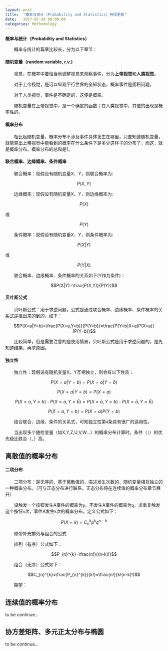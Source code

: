 ```yaml
---
layout: post
title:  "概率与统计（Probability and Statistics）持续更新"
date:   2017-07-28 09:00:00
categories: Methodology
---
```

**概率与统计（Probability and Statistics）**

&emsp;&emsp;概率与统计的篇章比较长，分为以下章节：

#### **随机变量（random variable, r.v.)**

&emsp;&emsp;视觉，在概率中要恰当地调整视觉来观察事件，分为**上帝视觉**和**人类视觉**。

&emsp;&emsp;对于上帝视觉，是可以纵观平行世界的全知状态，概率事件是面积问题。

&emsp;&emsp;对于人类视觉，事件是不确定的，这便是概率。

&emsp;&emsp;随机变量在上帝视觉中，是一个确定的函数；在人类视觉中，其值的出现是概率性的。

#### **概率分布**

&emsp;&emsp;相比起随机变量，概率分布不涉及事件具体发生在哪里，只要知道随机变量，就能算出上帝视觉中能看到的概率在什么条件下是多少这样子的分布了，而这，就是概率分布。概率分布的总和是1。

#### **联合概率、边缘概率、条件概率**

&emsp;&emsp;联合概率：现假设有随机变量X、Y，则联合概率为:

$$P(X,Y)$$

&emsp;&emsp;边缘概率：现假设有随机变量X、Y，则边缘概率为:

$$P(X)$$

或

$$P(Y)$$

&emsp;&emsp;条件概率：现假设有随机变量X、Y，则条件概率为:

$$P(X|Y)$$

或

$$P(Y|X)$$

&emsp;&emsp;联合概率、边缘概率、条件概率的关系如下(Y作为条件)：

$$P(X|Y)=\frac{P(X,Y)}{P(Y)}$$

#### **贝叶斯公式**

&emsp;&emsp;贝叶斯公式：用于求逆问题，公式是通过联合概率、边缘概率、条件概率的关系式逆推出来的到的，如下：

$$P(X=a|Y=b)=\frac{P(X=a,Y=b)}{P(Y=b)}=\frac{P(Y=b|X=a)P(X=a)}{P(Y=b)}$$

&emsp;&emsp;比较简单，但是需要注意的是使用情景，贝叶斯公式是用于求逆问题的，是先知道结果，再求原因。

#### **独立性**

&emsp;&emsp;独立性：现假设有随机变量X、Y互相独立，则会有以下性质：

$$P(X=a|Y=b)=P(X=a|Y=\bar{b})$$

$$P(X=a|Y=b)=P(X=a)$$

$$P(X=a,Y=b):P(X=a,Y=\bar{b})=P(X=\bar{a},Y=b):P(X=\bar{a},Y=\bar{b})$$

$$P(X=a,Y=b)=P(X=a)P(Y=b)$$

&emsp;&emsp;结合联合、边缘、条件的关系式，可知独立性第`4`条具有很广的适用性。

&emsp;&emsp;当出现多个随检变量（如X,Y,Z,U,V,W...）的概率分布计算时，条件（`|`）的优先级比联合（`,`）高。

## **离散值的概率分布**

#### **二项分布**

&emsp;&emsp;二项分布：是无序的、基于离散值的、描述发生次数的、随机变量相互独立的一种概率分布。（可与正态分布进行联系，正态分布将在连续值的概率分布章节展开）

&emsp;&emsp;设触发一个按钮发生A事件的概率为`p`，不发生A事件的概率为`q`，求重复触发这个按钮`n`次，事件A发生`k`次的概率分布，定义公式如下：

$$P(X=k)=C_{n}^{k}p^{k}q^{n-k}$$

&emsp;&emsp;顺带补充排列与组合的公式

&emsp;&emsp;排列（有序）公式如下：

$$P_{n}^{k}=\frac{n!}{(n-k)!}$$

&emsp;&emsp;组合（无序）公式如下：

$$C_{n}^{k}=\frac{P_{n}^{k}}{k!}=\frac{n!}{k!(n-k)!}$$

&emsp;&emsp;期望：

## **连续值的概率分布**

to be continue...

## **协方差矩阵、多元正太分布与椭圆**

to be continue...

